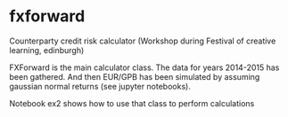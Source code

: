 # fxforward
Counterparty credit risk calculator (Workshop during Festival of creative learning, edinburgh)

FXForward is the main calculator class. The data for years 2014-2015 has been gathered. And then EUR/GPB has been simulated by assuming gaussian normal returns (see jupyter notebooks). 

Notebook ex2 shows how to use that class to perform calculations
